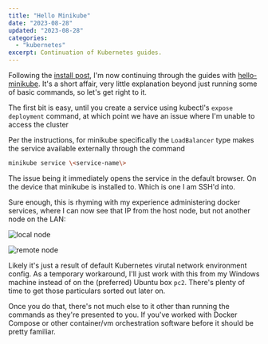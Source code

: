 ```yaml
---
title: "Hello Minikube"
date: "2023-08-28"
updated: "2023-08-28"
categories: 
  - "kubernetes"
excerpt: Continuation of Kubernetes guides.
---
```


Following the [install post](/blog/kubernetes-install), I'm now continuing through the guides with [hello-minikube](https://kubernetes.io/docs/tutorials/hello-minikube/). It's a short affair, very little explanation beyond just running some of basic commands, so let's get right to it.

The first bit is easy, until you create a service using kubectl's `expose deployment` command, at which point we have an issue where I'm unable to access the cluster 

Per the instructions, for minikube specifically the `LoadBalancer` type makes the service available externally through the command


```bash
minikube service \<service-name\>
```
The issue being it immediately opens the service in the default browser. On the device that minikube is installed to. Which is one I am SSH'd into.

Sure enough, this is rhyming with my experience administering docker services, where I can now see that IP from the host node, but not another node on the LAN:

![local node](/images/hello-minikube-1.png)

![remote node](/images/hello-minikube-2.png)

Likely it's just a result of default Kubernetes virutal network environment config. As a temporary workaround, I'll just work with this from my Windows machine instead of on the (preferred) Ubuntu box `pc2`. There's plenty of time to get those particulars sorted out later on.

Once you do that, there's not much else to it other than running the commands as they're presented to you. If you've worked with Docker Compose or other container/vm orchestration software before it should be pretty familiar.
